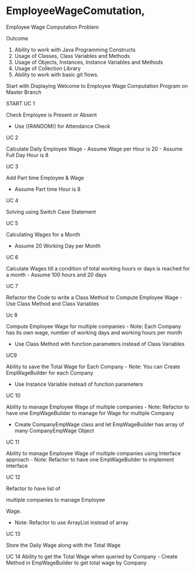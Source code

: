# EmployeeWageComutation, 

Employee
Wage
Computation
Problem

Outcome

1. Ability to work with Java
Programming Constructs
2. Usage of Classes, Class
Variables and Methods
3. Usage of Objects,
Instances, Instance
Variables and Methods
4. Usage of Collection Library
5. Ability to work with basic
git flows.

Start with Displaying
Welcome to Employee
Wage Computation
Program on Master Branch

START
UC 1

Check Employee is
Present or Absent
- Use ((RANDOM)) for Attendance
Check

UC 2

Calculate Daily
Employee Wage - Assume Wage per Hour is 20 - Assume Full Day Hour is 8

UC 3

Add Part time
Employee & Wage
- Assume Part time Hour is 8

UC 4

Solving using
Switch Case
Statement

UC 5

Calculating Wages
for a Month
- Assume 20 Working Day per Month


UC 6


Calculate Wages till
a condition of total
working hours or
days is reached for
a month - Assume 100 hours and 20 days

UC 7

Refactor the Code
to write a Class
Method to Compute
Employee Wage - Use Class Method and Class
Variables

Uc 8

Compute Employee Wage
for multiple companies - Note: Each Company has its own
wage, number of working days
and working hours per month
- Use Class Method with function
parameters instead of Class
Variables


UC9

Ability to save the Total
Wage for Each
Company - Note: You can Create
EmpWageBuilder for each
Company
- Use Instance Variable instead of
function parameters

UC 10

Ability to manage Employee
Wage of multiple
companies - Note: Refactor to have one
EmpWageBuilder to manage for Wage
for multiple Company
- Create CompanyEmpWage class and let
EmpWageBuilder has array of many
CompanyEmpWage Object

UC 11

Ability to manage
Employee Wage of
multiple companies using
Interface approach - Note: Refactor to have one
EmpWageBuilder to implement
Interface

UC 12

Refactor to have list of

multiple companies to
manage Employee

Wage.
- Note: Refactor to use ArrayList
instead of array

UC 13

Store the Daily
Wage along with
the Total Wage


UC 14
Ability to get the
Total Wage when
queried by Company - Create Method in
EmpWageBuilder to get total
wage by Company


